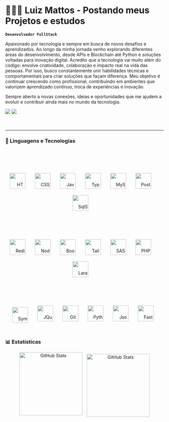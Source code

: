 # 👨🏽‍💻 Luiz Mattos - Postando meus Projetos e estudos

**`Desenvolvedor FullStack`**

Apaixonado por tecnologia e sempre em busca de novos desafios e aprendizados. Ao longo da minha jornada venho explorando diferentes áreas do desenvolvimento, desde APIs e Blockchain até Python e soluções voltadas para inovação digital.
Acredito que a tecnologia vai muito além do código: envolve criatividade, colaboração e impacto real na vida das pessoas. Por isso, busco constantemente unir habilidades técnicas e comportamentais para criar soluções que façam diferença.
Meu objetivo é continuar crescendo como profissional, contribuindo em ambientes que valorizem aprendizado contínuo, troca de experiências e inovação.

Sempre aberto a novas conexões, ideias e oportunidades que me ajudem a evoluir e contribuir ainda mais no mundo da tecnologia.

<div> 
  <a href = "mailto:izzalbr@gmail.com"><img src="https://img.shields.io/badge/Gmail-D14836?style=for-the-badge&logo=gmail&logoColor=white" target="_blank"></a>
  <a href="https://www.linkedin.com/in/zalmattos" target="_blank"><img src="https://img.shields.io/badge/LinkedIn-0077B5?style=for-the-badge&logo=linkedin&logoColor=white" target="_blank"></a> 
</div>
<br/><br/>

---

### 🤖 Linguagens e Tecnologias
<div style="display: inline-block; line-height: 5;" align="center"  > <br/>
<img 
    align="center" 
    alt="HTML"
    title="HTML" 
    width="50px" 
    style="padding-right: 10px; padding-bottom: 10px;" 
    src="https://cdn.jsdelivr.net/gh/devicons/devicon@latest/icons/html5/html5-original.svg" 
/>
<img width="12" />
<img 
    align="center" 
    alt="CSS" 
    title="CSS"
    width="50px" 
    style="padding-right: 10px; padding-bottom: 10px;" 
    src="https://cdn.jsdelivr.net/gh/devicons/devicon@latest/icons/css3/css3-original.svg" 
/>
<img width="12" />
<img 
    align="center" 
    alt="JavaScript" 
    title="JavaScript"
    width="50px" 
    style="padding-right: 10px; padding-bottom: 10px;" 
    src="https://cdn.jsdelivr.net/gh/devicons/devicon@latest/icons/javascript/javascript-original.svg" 
/>
<img width="12" />
<img 
    align="center" 
    alt="TypeScript"
    title="TypeScript" 
    width="50px" 
    style="padding-right: 10px; padding-bottom: 10px;" 
    src="https://cdn.jsdelivr.net/gh/devicons/devicon@latest/icons/typescript/typescript-original.svg" 
/>
<img width="12" />
<img 
    align="center" 
    alt="MySQL"
    title="MySQL" 
    width="50px" 
    style="padding-right: 10px; padding-bottom: 10px;" 
    src="https://cdn.jsdelivr.net/gh/devicons/devicon@latest/icons/mysql/mysql-original-wordmark.svg" 
/>
<img width="12" />
<img 
    align="center" 
    alt="PostGree"
    title="PostGree" 
    width="50px" 
    style="padding-right: 10px; padding-bottom: 10px;" 
    src="https://cdn.jsdelivr.net/gh/devicons/devicon@latest/icons/postgresql/postgresql-original.svg" 
/>
<img width="12" />
<img 
    align="center" 
    alt="SqlServer"
    title="SqlServer" 
    width="50px" 
    style="padding-right: 10px; padding-bottom: 10px;" 
    src="https://cdn.jsdelivr.net/gh/devicons/devicon@latest/icons/microsoftsqlserver/microsoftsqlserver-original-wordmark.svg" 
/>
<img width="12" /><br/><br/>
<img 
    align="center" 
    alt="Redis"
    title="Redis" 
    width="50px" 
    style="padding-right: 10px; padding-bottom: 10px;" 
    src="https://cdn.jsdelivr.net/gh/devicons/devicon@latest/icons/redis/redis-original-wordmark.svg" 
/>
<img width="12" />
<img 
    align="center" 
    alt="Node.js" 
    title="Node.js"
    width="50px" 
    style="padding-right: 10px; padding-bottom: 10px;" 
    src="https://cdn.jsdelivr.net/gh/devicons/devicon@latest/icons/nodejs/nodejs-original-wordmark.svg" 
/>
<img width="12" />
<img 
    align="center" 
    alt="Bootstrap"
    title="Bootstrap" 
    width="50px" 
    style="padding-right: 10px; padding-bottom: 10px;" 
    src="https://cdn.jsdelivr.net/gh/devicons/devicon@latest/icons/bootstrap/bootstrap-original.svg" 
/>
<img width="12" />
<img 
    align="center" 
    alt="Tailwind" 
    title="Tailwind"
    width="50px" 
    style="padding-right: 10px; padding-bottom: 10px;" 
    src="https://cdn.jsdelivr.net/gh/devicons/devicon@latest/icons/tailwindcss/tailwindcss-original.svg" 
/>
<img width="12" />
<img 
    align="center" 
    alt="SASS" 
    title="SASS"
    width="50px" 
    style="padding-right: 10px; padding-bottom: 10px;" 
    src="https://cdn.jsdelivr.net/gh/devicons/devicon@latest/icons/sass/sass-original.svg" 
/>
<img width="12" />
<img 
    align="center" 
    alt="PHP" 
    title="PHP"
    width="50px" 
    style="padding-right: 10px; padding-bottom: 10px;" 
    src="https://cdn.jsdelivr.net/gh/devicons/devicon@latest/icons/php/php-original.svg" 
/>
<img width="12" />
<img 
    align="center" 
    alt="Laravel" 
    title="Laravel"
    width="50px" 
    style="padding-right: 10px; padding-bottom: 10px;" 
    src="https://cdn.jsdelivr.net/gh/devicons/devicon@latest/icons/laravel/laravel-original.svg" 
/>
<img width="12" /><br/><br/>
<img 
    align="center" 
    alt="Symfony" 
    title="Symfony"
    width="50px" 
    style="padding-right: 10px;"
    src="https://cdn.jsdelivr.net/gh/devicons/devicon@latest/icons/symfony/symfony-original.svg" 
/>
<img width="12" />
<img 
    align="center" 
    alt="JQuery" 
    title="JQuery"
    width="50px" 
    style="padding-right: 10px; padding-bottom: 10px;" 
    src="https://cdn.jsdelivr.net/gh/devicons/devicon@latest/icons/jquery/jquery-original.svg" 
/>
<img width="12" />
<img 
    align="center" 
    alt="Git" 
    title="Git"
    width="50px" 
    style="padding-right: 10px; padding-bottom: 10px;" 
    src="https://cdn.jsdelivr.net/gh/devicons/devicon@latest/icons/git/git-original.svg" 
/>
<img width="12" />
<img 
    align="center" 
    alt="Python" 
    title="Python"
    width="50px" 
    style="padding-right: 10px; padding-bottom: 10px;" 
    src="https://cdn.jsdelivr.net/gh/devicons/devicon@latest/icons/python/python-original.svg" 
/>
<img width="12" />
<img 
    align="center" 
    alt="Json" 
    title="Json"
    width="50px" 
    style="padding-right: 10px; padding-bottom: 10px;" 
    src="https://cdn.jsdelivr.net/gh/devicons/devicon@latest/icons/json/json-plain.svg" 
/>
<img width="12" />
<img 
    align="center" 
    alt="FastApi" 
    title="FastApi"
    width="50px" 
    style="padding-right: 10px; padding-bottom: 10px;" 
    src="https://cdn.jsdelivr.net/gh/devicons/devicon@latest/icons/fastapi/fastapi-original-wordmark.svg" 
/>
</div>
<br/>
<br/>

### 📊 Estatísticas

<div align="center" style=""line-height: 3.5;">
  <img 
    align="center" 
    alt="GitHub Stats" 
    height="200" 
    style="padding-right: 10px; padding-bottom: 10px;" 
    src="https://github-readme-stats.vercel.app/api?username=izzalBr&show_icons=true&theme=tokyonight&include_all_commits=true&locale=pt-br" 
  />
<img 
      align="center" 
      alt="GitHub Stats" 
      height="200" 
      src="https://github-readme-stats.vercel.app/api/top-langs/?username=izzalBr&theme=tokyonight&layout=compact&custom_title=Tecnologias&langs_count=9" 
  />

</div>
